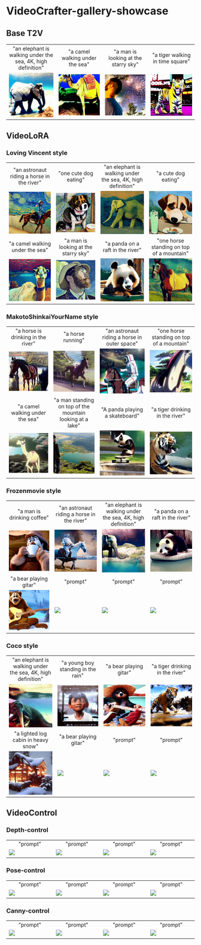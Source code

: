 # VideoCrafter-gallery-showcase



## Base T2V  

<table class="center">
  <td style="text-align:center;" width="170">"an elephant is walking under the sea, 4K, high definition"</td>
  <td style="text-align:center;" width="170">"a camel walking under the sea"</td>
  <td style="text-align:center;" width="170">"a man is looking at the starry sky"</td>
  <td style="text-align:center;" width="170">"a tiger walking in time square"</td>
  <tr>
  <td><img src=assets/base/an_elephant_is_walking_under_the_sea_4K_high_definition_base_t2v.gif width="170"></td>
  <td><img src=assets/base/a_camel_walking_under_the_sea_000184b41510b2c7bed0f5ad19165bf73b338b2babe.gif width="170"></td>
  <td><img src=assets/base/a_man_is_looking_at_the_starry_sky_000.gif width="170"></td>
  <td><img src=assets/base/a_tiger_walking_in_time_square__00154997f33914ef2d1894953e95051b499ec2034bc.gif width="170"></td>
</table >

## VideoLoRA   
### Loving Vincent style
<table class="center">
  <td style="text-align:center;" width="170">"an astronaut riding a horse in the river"</td>
  <td style="text-align:center;" width="170">"one cute dog eating"</td>
  <td style="text-align:center;" width="170">"an elephant is walking under the sea, 4K, high definition"</td>
  <td style="text-align:center;" width="170">"a cute dog eating"</td>
<tr>
  <td><img src=assets/lora/vincent/an_astronaut_riding_a_horse_in_the_river_Loving_Vincent_style_000.gif width="170"></td>
  <td><img src=assets/lora/vincent/one_cute_dog_eating__Loving_Vincent_style_0008879b03b1153aa089e080027dcc51c11a8f64375.gif width="170"></td>
  <td><img src=assets/lora/vincent/an_elephant_is_walking_under_the_sea_4K_high_definition_loving_vincent_style.gif width="170"></td>
  <td><img src=assets/lora/vincent/a_cute_dog_eating_loving_vincent_style.gif width="170"></td>
<tr>
  <td style="text-align:center;" width="170">"a camel walking under the sea"</td>
  <td style="text-align:center;" width="170">"a man is looking at the starry sky"</td>
  <td style="text-align:center;" width="170">"a panda on a raft in the river"</td>
  <td style="text-align:center;" width="170">"one horse standing on top of a mountain"</td>
<tr>
  <td><img src=assets/lora/vincent/a_camel_walking_under_the_sea_Loving_Vincent_style_00102c0455e31871dae97fb21bb4decb7125942b07b.gif width="170"></td>  
  <td><img src=assets/lora/vincent/a_man_is_looking_at_the_starry_sky_Loving_Vincent_style_0007732a1d1a3b5f0f8655cd4df9ea8304f4cbf3f3b.gif width="170"></td>
  <td><img src=assets/lora/vincent/A_panda_on_a_raft_in_the_river__Loving_Vincent_style_001e34bca14a261405bf5dde67f52799261cb2e8805.gif width="170"></td>
  <td><img src=assets/lora/vincent/one_horse_standing_on_top_of_a_mountain_Loving_Vincent_style_0005eb8dff8e467c7fc99d00d7429932ba0a357ac7e.gif width="170"></td>
</table >

### MakotoShinkaiYourName style
<table class="center">
  <td style="text-align:center;" width="170">"a horse is drinking in the river"</td>
  <td style="text-align:center;" width="170">"a horse running"</td>
  <td style="text-align:center;" width="170">"an astronaut riding a horse in outer space"</td>
  <td style="text-align:center;" width="170">"one horse standing on top of a mountain"</td>
<tr>
  <td><img src=assets/lora/yourname/a_horse_is_drinking_in_the_river_MakotoShinkaiYourName_style_000.gif width="170"></td>
  <td><img src=assets/lora/yourname/a_horse_running_MakotoShinkaiYourName_style_000745c0bd67dddd1c2dc73dc9464c6d99724f28000.gif width="170"></td>
  <td><img src=assets/lora/yourname/an_astronaut_riding_a_horse_in_outer_space_MakotoShinkaiYourName_style_000.gif width="170"></td>
  <td><img src=assets/lora/yourname/one_horse_standing_on_top_of_a_mountain_MakotoShinkaiYourName_style_000.gif width="170"></td>
<tr>
  <td style="text-align:center;" width="170">"a camel walking under the sea"</td>
  <td style="text-align:center;" width="170">"a man standing on top of the mountain looking at a lake"</td>
  <td style="text-align:center;" width="170">"A panda playing a skateboard"</td>
  <td style="text-align:center;" width="170">"a tiger drinking in the river"</td>
<tr>
  <td><img src=assets/lora/yourname/a_camel_walking_under_the_sea_MakotoShinkaiYourName_style_001db1e8aa467f7bd290a9f351c2330297e3f24352a.gif width="170"></td>
  <td><img src=assets/lora/yourname/a_man_standing_on_top_of_the_mountain_looking_at_a_lake__MakotoShinkaiYourName_style_0012a1489b6eb9a03c15ccb8521424c9cbbeaabbba4.gif width="170"></td>
  <td><img src=assets/lora/yourname/A_panda__playing_a_skateboard_MakotoShinkaiYourName_style_0000604bd34eec269301d359b189b1c4f3830d6ae61.gif width="170"></td>
  <td><img src=assets/lora/yourname/a_tiger_drinking_in_the_river_MakotoShinkaiYourName_style_0008363cc16665c834ea90f1b1757f27ec26bdaa320.gif width="170"></td>
</table >

### Frozenmovie style 
<table class="center">
  <td style="text-align:center;" width="170">"a man is drinking coffee"</td>
  <td style="text-align:center;" width="170">"an astronaut riding a horse in the river"</td>
  <td style="text-align:center;" width="170">"an elephant is walking under the sea, 4K, high definition"</td>
  <td style="text-align:center;" width="170">"a panda on a raft in the river"</td>
  <tr>
  <td><img src=assets/lora/frozen/a_man_is_drinking_coffee_frozen_sytle.gif width="170"></td>
  <td><img src=assets/lora/frozen/astronaut_riding_a_horse_in_the_river_frozen_style.gif width="170"></td>
  <td><img src=assets/lora/frozen/an_elephant_is_walking_under_the_sea_4K_high_definition_frozen_style.gif width="170"></td>
  <td><img src=assets/lora/frozen/A_panda_on_a_raft_in_the_river__frozenmovie_style_00039bdc8c6bd38a8a72c3050a23558cfe2aef08581.gif width="170"></td>
<tr>
  <td style="text-align:center;" width="170">"a bear playing gitar"</td>
  <td style="text-align:center;" width="170">"prompt"</td>
  <td style="text-align:center;" width="170">"prompt"</td>
  <td style="text-align:center;" width="170">"prompt"</td>
<tr>
  <td><img src=assets/lora/frozen/A_bear_playing_gitar_frozenmovie_style_00101a8912d82929fb3cb4be06f285c048e59e3b681.gif width="170"></td>
  <td><img src=assets/lora/frozen/xx.gif width="170"></td>
  <td><img src=assets/lora/frozen/xx.gif width="170"></td>
  <td><img src=assets/lora/frozen/xx.gif width="170"></td>
</table >

### Coco style
<table class="center">
  <td style="text-align:center;" width="170">"an elephant is walking under the sea, 4K, high definition"</td>
  <td style="text-align:center;" width="170">"a young boy standing in the rain"</td>
  <td style="text-align:center;" width="170">"a bear playing gitar"</td>
  <td style="text-align:center;" width="170">"a tiger drinking in the river"</td>
  <tr>
  <td><img src=assets/lora/coco/an_elephant_is_walking_under_the_sea_4K_high_definition_coco_style.gif width="170"></td>
  <td><img src=assets/lora/coco/a_young_boy_standing_in_the_rain_coco_style_000b2d9f288e2a2ee76bb08acaac2a75771862bc4ba.gif width="170"></td>
  <td><img src=assets/lora/coco/A_bear_playing_gitar_coco_style_0012da67b3bfc13920a293c8faedcf1f38db1f6c4d5.gif width="170"></td>
  <td><img src=assets/lora/coco/a_tiger_drinking_in_the_river_coco_style_0012319a2c0129a857e709005496f2e4b1168943612.gif width="170"></td>
  <tr>
  <td style="text-align:center;" width="170">"a lighted log cabin in heavy snow"</td>
  <td style="text-align:center;" width="170">"a bear playing gitar"</td>
  <td style="text-align:center;" width="170">"prompt"</td>
  <td style="text-align:center;" width="170">"prompt"</td>
  <tr>
  <td><img src=assets/lora/coco/A_lighted_log_cabin_in_heavy_snow_coco_style_000ca777d92cf3a8f6ad7565804f71a5f65d652177a.gif width="170"></td>
  <td><img src=assets/lora/cocoA_bear_playing_gitar_coco_style_000a2bdf50c7ac869032c0cd41e7827503c34595d12.gif width="170"></td>
  <td><img src=assets/lora/coco/xx.gif width="170"></td>
  <td><img src=assets/lora/coco/xx.gif width="170"></td>
</table >

## VideoControl
### Depth-control 
<table class="center">
  <td style="text-align:center;" width="170">"prompt"</td>
  <td style="text-align:center;" width="170">"prompt"</td>
  <td style="text-align:center;" width="170">"prompt"</td>
  <td style="text-align:center;" width="170">"prompt"</td>
  <tr>
  <td><img src=assets/videocontrol/depth/xx.gif width="170"></td>
  <td><img src=assets/videocontrol/depth/xx.gif width="170"></td>
  <td><img src=assets/videocontrol/depth/xx.gif width="170"></td>
  <td><img src=assets/videocontrol/depth/xx.gif width="170"></td>
</table >

### Pose-control 
<table class="center">
  <td style="text-align:center;" width="170">"prompt"</td>
  <td style="text-align:center;" width="170">"prompt"</td>
  <td style="text-align:center;" width="170">"prompt"</td>
  <td style="text-align:center;" width="170">"prompt"</td>
  <tr>
  <td><img src=assets/videocontrol/pose/xx.gif width="170"></td>
  <td><img src=assets/videocontrol/pose/xx.gif width="170"></td>
  <td><img src=assets/videocontrol/pose/xx.gif width="170"></td>
  <td><img src=assets/videocontrol/pose/xx.gif width="170"></td>
</table >

### Canny-control 
<table class="center">
  <td style="text-align:center;" width="170">"prompt"</td>
  <td style="text-align:center;" width="170">"prompt"</td>
  <td style="text-align:center;" width="170">"prompt"</td>
  <td style="text-align:center;" width="170">"prompt"</td>
  <tr>
  <td><img src=assets/videocontrol/canny/xx.gif width="170"></td>
  <td><img src=assets/videocontrol/canny/xx.gif width="170"></td>
  <td><img src=assets/videocontrol/canny/xx.gif width="170"></td>
  <td><img src=assets/videocontrol/canny/xx.gif width="170"></td>
</table >
